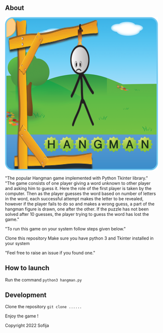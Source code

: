 ## About

![This is an image](/images/unnamed.png)

"The popular Hangman game implemented with Python Tkinter library."
"The game consists of one player giving a word unknown to other player and asking him to guess it. Here the role of the first player is taken by the computer. Then as the player guesses the word based on number of letters in the word, each successful attempt makes the letter to be revealed, however if the player fails to do so and makes a wrong guess, a part of the hangman figure is drawn, one after the other. If the puzzle has not been solved after 10 guesses, the player trying to guess the word has lost the game."

"To run this game on your system follow steps given below."

Clone this repository
Make sure you have python 3 and Tkinter installed in your system

"Feel free to raise an issue if you found one."

## How to launch

Run the command
`python3 hangman.py`

## Development

Clone the repository
`git clone ......`

Enjoy the game !

Copyright 2022 Sofija
